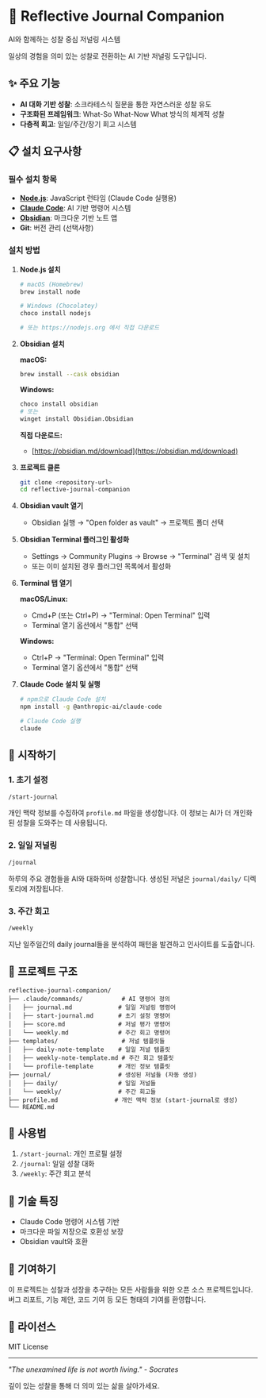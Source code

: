 # 🌟 Reflective Journal Companion

AI와 함께하는 성찰 중심 저널링 시스템

일상의 경험을 의미 있는 성찰로 전환하는 AI 기반 저널링 도구입니다.

## ✨ 주요 기능

- **AI 대화 기반 성찰**: 소크라테스식 질문을 통한 자연스러운 성찰 유도
- **구조화된 프레임워크**: What-So What-Now What 방식의 체계적 성찰
- **다층적 회고**: 일일/주간/장기 회고 시스템

## 📋 설치 요구사항

### 필수 설치 항목

- **[Node.js](https://nodejs.org/)**: JavaScript 런타임 (Claude Code 실행용)
- **[Claude Code](https://claude.ai/code)**: AI 기반 명령어 시스템
- **[Obsidian](https://obsidian.md/)**: 마크다운 기반 노트 앱
- **Git**: 버전 관리 (선택사항)

### 설치 방법

1. **Node.js 설치**

   ```bash
   # macOS (Homebrew)
   brew install node

   # Windows (Chocolatey)
   choco install nodejs

   # 또는 https://nodejs.org 에서 직접 다운로드
   ```

2. **Obsidian 설치**

   **macOS:**

   ```bash
   brew install --cask obsidian
   ```

   **Windows:**

   ```bash
   choco install obsidian
   # 또는
   winget install Obsidian.Obsidian
   ```

   **직접 다운로드:**

   - [https://obsidian.md/download](https://obsidian.md/download)

3. **프로젝트 클론**

   ```bash
   git clone <repository-url>
   cd reflective-journal-companion
   ```

4. **Obsidian vault 열기**

   - Obsidian 실행 → "Open folder as vault" → 프로젝트 폴더 선택

5. **Obsidian Terminal 플러그인 활성화**

   - Settings → Community Plugins → Browse → "Terminal" 검색 및 설치
   - 또는 이미 설치된 경우 플러그인 목록에서 활성화

6. **Terminal 탭 열기**

   **macOS/Linux:**

   - Cmd+P (또는 Ctrl+P) → "Terminal: Open Terminal" 입력
   - Terminal 열기 옵션에서 "통합" 선택

   **Windows:**

   - Ctrl+P → "Terminal: Open Terminal" 입력
   - Terminal 열기 옵션에서 "통합" 선택

7. **Claude Code 설치 및 실행**

   ```bash
   # npm으로 Claude Code 설치
   npm install -g @anthropic-ai/claude-code

   # Claude Code 실행
   claude
   ```

## 🚀 시작하기

### 1. 초기 설정

```bash
/start-journal
```

개인 맥락 정보를 수집하여 `profile.md` 파일을 생성합니다. 이 정보는 AI가 더 개인화된 성찰을 도와주는 데 사용됩니다.

### 2. 일일 저널링

```bash
/journal
```

하루의 주요 경험들을 AI와 대화하며 성찰합니다. 생성된 저널은 `journal/daily/` 디렉토리에 저장됩니다.

### 3. 주간 회고

```bash
/weekly
```

지난 일주일간의 daily journal들을 분석하여 패턴을 발견하고 인사이트를 도출합니다.

## 📁 프로젝트 구조

```
reflective-journal-companion/
├── .claude/commands/           # AI 명령어 정의
│   ├── journal.md             # 일일 저널링 명령어
│   ├── start-journal.md       # 초기 설정 명령어
│   ├── score.md               # 저널 평가 명령어
│   └── weekly.md              # 주간 회고 명령어
├── templates/                  # 저널 템플릿들
│   ├── daily-note-template    # 일일 저널 템플릿
│   ├── weekly-note-template.md # 주간 회고 템플릿
│   └── profile-template       # 개인 정보 템플릿
├── journal/                   # 생성된 저널들 (자동 생성)
│   ├── daily/                 # 일일 저널들
│   └── weekly/                # 주간 회고들
├── profile.md                # 개인 맥락 정보 (start-journal로 생성)
└── README.md
```

## 🎯 사용법

1. `/start-journal`: 개인 프로필 설정
2. `/journal`: 일일 성찰 대화
3. `/weekly`: 주간 회고 분석

## 🔧 기술 특징

- Claude Code 명령어 시스템 기반
- 마크다운 파일 저장으로 호환성 보장
- Obsidian vault와 호환

## 🤝 기여하기

이 프로젝트는 성찰과 성장을 추구하는 모든 사람들을 위한 오픈 소스 프로젝트입니다. 버그 리포트, 기능 제안, 코드 기여 등 모든 형태의 기여를 환영합니다.

## 📄 라이선스

MIT License

---

_"The unexamined life is not worth living." - Socrates_

깊이 있는 성찰을 통해 더 의미 있는 삶을 살아가세요.
